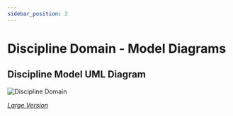 ```yaml
---
sidebar_position: 2
---
```


# Discipline Domain - Model Diagrams

## Discipline Model UML Diagram

![Discipline Domain](https://edfidocs.blob.core.windows.net/$web/img/reference/data-standard/Discipline%20Domain.png)

[_Large Version_](https://edfidocs.blob.core.windows.net/$web/img/reference/data-standard/Discipline%20Domain.png)

